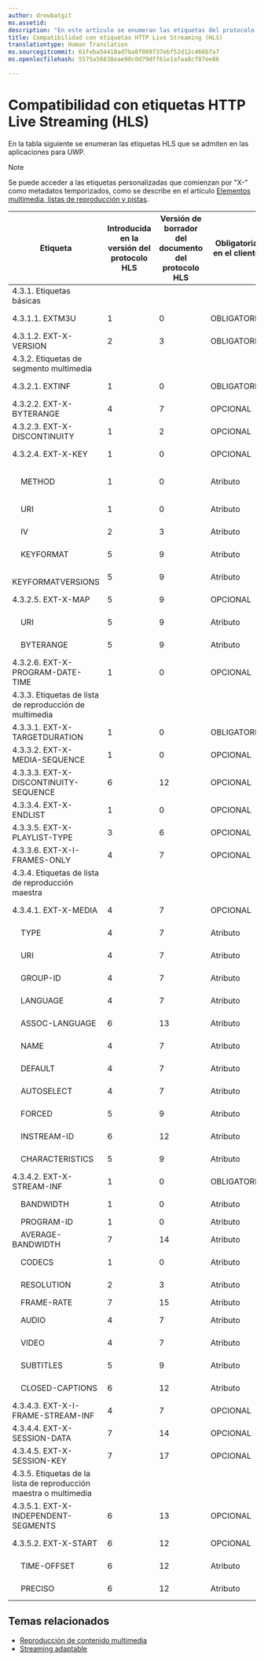 ```yaml
---
author: drewbatgit
ms.assetid: 
description: "En este artículo se enumeran las etiquetas del protocolo HTTP Live Streaming (HLS) que se admiten en las aplicaciones para UWP."
title: Compatibilidad con etiquetas HTTP Live Streaming (HLS)
translationtype: Human Translation
ms.sourcegitcommit: 61feba54418ad7ba8f089737ebf52d12c466b7a7
ms.openlocfilehash: 5575a56838eae98c0d79dff61e1afaa8cf87ee86

---
```


# <a name="http-live-streaming-hls-tag-support"></a>Compatibilidad con etiquetas HTTP Live Streaming (HLS)
En la tabla siguiente se enumeran las etiquetas HLS que se admiten en las aplicaciones para UWP.

> [!NOTE] 
> Se puede acceder a las etiquetas personalizadas que comienzan por "X-" como metadatos temporizados, como se describe en el artículo [Elementos multimedia, listas de reproducción y pistas](media-playback-with-mediasource.md).

|Etiqueta |Introducida en la versión del protocolo HLS|Versión de borrador del documento del protocolo HLS|Obligatoria en el cliente|Versión de julio de Windows 10|Windows 10, versión 1511|Windows 10, versión 1606 |
|---------------------|-----------|--------------|---------|--------------|-----|-----|
|4.3.1.  Etiquetas básicas                 |             |                   |         |             |     |    |
| 4.3.1.1.  EXTM3U |1|0|OBLIGATORIA|Se admite|Se admite|Se admite|
| 4.3.1.2.  EXT-X-VERSION |2|3|OBLIGATORIA|Se admite|Se admite|Se admite
|4.3.2.  Etiquetas de segmento multimedia                 |             |                   |         |             |     |    | 
| 4.3.2.1.  EXTINF  |1|0|OBLIGATORIA|Se admite|Se admite|Se admite
| 4.3.2.2.  EXT-X-BYTERANGE |4|7|OPCIONAL|Se admite|Se admite|Se admite|
| 4.3.2.3.  EXT-X-DISCONTINUITY |1|2|OPCIONAL|Se admite|Se admite|Se admite|
| 4.3.2.4.  EXT-X-KEY |1|0|OPCIONAL|Se admite|Se admite|Se admite|
|&nbsp;&nbsp;&nbsp; METHOD|1|0|Atributo|"NONE, AES-128"|"NONE, AES-128"|"NONE, AES-128, SAMPLE-AES"|
|&nbsp;&nbsp;&nbsp; URI|1|0|Atributo|Se admite|Se admite|Se admite|
|&nbsp;&nbsp;&nbsp; IV|2|3|Atributo|Se admite|Se admite|Se admite|
|&nbsp;&nbsp;&nbsp; KEYFORMAT|5|9|Atributo|No se admite|No se admite|No se admite|
|&nbsp;&nbsp;&nbsp; KEYFORMATVERSIONS|5|9|Atributo|No se admite|No se admite|No se admite|
| 4.3.2.5.  EXT-X-MAP |5|9|OPCIONAL|No se admite|No se admite|No se admite|
|&nbsp;&nbsp;&nbsp; URI|5|9|Atributo|No se admite|No se admite|No se admite|
|&nbsp;&nbsp;&nbsp; BYTERANGE|5|9|Atributo|No se admite|No se admite|No se admite|
| 4.3.2.6.  EXT-X-PROGRAM-DATE-TIME |1|0|OPCIONAL|No se admite|No se admite|No se admite|
|4.3.3.  Etiquetas de lista de reproducción de multimedia                 |             |                   |         |             |     |    | 
| 4.3.3.1.  EXT-X-TARGETDURATION  |1|0|OBLIGATORIA|Se admite|Se admite|Se admite|
| 4.3.3.2.  EXT-X-MEDIA-SEQUENCE  |1|0|OPCIONAL|Se admite|Se admite|Se admite|
| 4.3.3.3.  EXT-X-DISCONTINUITY-SEQUENCE|6|12|OPCIONAL|No se admite|No se admite|No se admite|
| 4.3.3.4.  EXT-X-ENDLIST |1|0|OPCIONAL|Se admite|Se admite|Se admite|
| 4.3.3.5.  EXT-X-PLAYLIST-TYPE |3|6|OPCIONAL|Se admite|Se admite|Se admite|
| 4.3.3.6.  EXT-X-I-FRAMES-ONLY |4|7|OPCIONAL|No se admite|No se admite|No se admite|
|4.3.4.  Etiquetas de lista de reproducción maestra                 |             |                   |         |             |     |    |
| 4.3.4.1.  EXT-X-MEDIA |4|7|OPCIONAL|Se admite|Se admite|Se admite|
|&nbsp;&nbsp;&nbsp;  TYPE|4|7|Atributo|"AUDIO, VIDEO"|"AUDIO, VIDEO"|"AUDIO, VIDEO, SUBTITLES"|
|&nbsp;&nbsp;&nbsp;  URI|4|7|Atributo|Se admite|Se admite|Se admite|
|&nbsp;&nbsp;&nbsp;  GROUP-ID|4|7|Atributo|Se admite|Se admite|Se admite|
|&nbsp;&nbsp;&nbsp;  LANGUAGE|4|7|Atributo|Se admite|Se admite|Se admite|
|&nbsp;&nbsp;&nbsp;  ASSOC-LANGUAGE|6|13|Atributo|No se admite|No se admite|No se admite|
|&nbsp;&nbsp;&nbsp;  NAME|4|7|Atributo|No se admite|No se admite|Se admite|
|&nbsp;&nbsp;&nbsp;  DEFAULT|4|7|Atributo|No se admite|No se admite|No se admite|
|&nbsp;&nbsp;&nbsp;  AUTOSELECT|4|7|Atributo|No se admite|No se admite|No se admite|
|&nbsp;&nbsp;&nbsp;  FORCED|5|9|Atributo|No se admite|No se admite|No se admite|
|&nbsp;&nbsp;&nbsp;  INSTREAM-ID|6|12|Atributo|No se admite|No se admite|No se admite|
|&nbsp;&nbsp;&nbsp;  CHARACTERISTICS|5|9|Atributo|No se admite|No se admite|No se admite|
| 4.3.4.2.  EXT-X-STREAM-INF  |1|0|OBLIGATORIA|Se admite|Se admite|Se admite|
|&nbsp;&nbsp;&nbsp;  BANDWIDTH|1|0|Atributo|Se admite|Se admite|Se admite|
|&nbsp;&nbsp;&nbsp;  PROGRAM-ID|1|0|Atributo|NA|NA|NA|
|&nbsp;&nbsp;&nbsp;  AVERAGE-BANDWIDTH|7|14|Atributo|No se admite|No se admite|No se admite|
|&nbsp;&nbsp;&nbsp;  CODECS|1|0|Atributo|Se admite|Se admite|Se admite|
|&nbsp;&nbsp;&nbsp;  RESOLUTION|2|3|Atributo|Se admite|Se admite|Se admite|
|&nbsp;&nbsp;&nbsp;  FRAME-RATE|7|15|Atributo|NA|NA|NA|
|&nbsp;&nbsp;&nbsp;  AUDIO|4|7|Atributo|Se admite|Se admite|Se admite|
|&nbsp;&nbsp;&nbsp;  VIDEO|4|7|Atributo|Se admite|Se admite|Se admite|
|&nbsp;&nbsp;&nbsp;  SUBTITLES|5|9|Atributo|No se admite|No se admite|Se admite|
|&nbsp;&nbsp;&nbsp;  CLOSED-CAPTIONS|6|12|Atributo|No se admite|No se admite|No se admite|
| 4.3.4.3.  EXT-X-I-FRAME-STREAM-INF  |4|7|OPCIONAL|No se admite|No se admite|No se admite|
| 4.3.4.4.  EXT-X-SESSION-DATA  |7|14|OPCIONAL|No se admite|No se admite|No se admite|
| 4.3.4.5.  EXT-X-SESSION-KEY |7|17|OPCIONAL|No se admite|No se admite|No se admite|
|4.3.5.  Etiquetas de la lista de reproducción maestra o multimedia                  |             |                   |         |             |     |    |
| 4.3.5.1.  EXT-X-INDEPENDENT-SEGMENTS |6|13|OPCIONAL|No se admite|Se admite|Se admite|
| 4.3.5.2.  EXT-X-START  |6|12|OPCIONAL|No se admite|Se admite parcialmente|Se admite parcialmente|
|&nbsp;&nbsp;&nbsp;  TIME-OFFSET|6|12|Atributo|No se admite|Se admite|Se admite|
|&nbsp;&nbsp;&nbsp;  PRECISO|6|12|Atributo|No se admite|Se admite "NO" predeterminado|Se admite "NO" predeterminado|



## <a name="related-topics"></a>Temas relacionados

* [Reproducción de contenido multimedia](media-playback.md)
* [Streaming adaptable](adaptive-streaming.md)
 

 







<!--HONumber=Dec16_HO1-->


